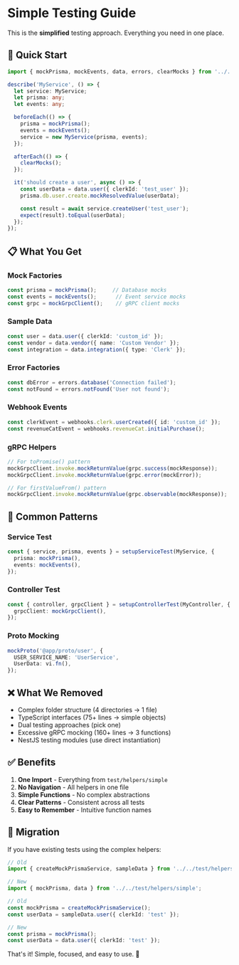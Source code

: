 # Simple Testing Guide

This is the **simplified** testing approach. Everything you need in one place.

## 🚀 Quick Start

```typescript
import { mockPrisma, mockEvents, data, errors, clearMocks } from '../../test/helpers/simple';

describe('MyService', () => {
  let service: MyService;
  let prisma: any;
  let events: any;

  beforeEach(() => {
    prisma = mockPrisma();
    events = mockEvents();
    service = new MyService(prisma, events);
  });

  afterEach(() => {
    clearMocks();
  });

  it('should create a user', async () => {
    const userData = data.user({ clerkId: 'test_user' });
    prisma.db.user.create.mockResolvedValue(userData);

    const result = await service.createUser('test_user');
    expect(result).toEqual(userData);
  });
});
```

## 📋 What You Get

### Mock Factories
```typescript
const prisma = mockPrisma();     // Database mocks
const events = mockEvents();      // Event service mocks
const grpc = mockGrpcClient();    // gRPC client mocks
```

### Sample Data
```typescript
const user = data.user({ clerkId: 'custom_id' });
const vendor = data.vendor({ name: 'Custom Vendor' });
const integration = data.integration({ type: 'Clerk' });
```

### Error Factories
```typescript
const dbError = errors.database('Connection failed');
const notFound = errors.notFound('User not found');
```

### Webhook Events
```typescript
const clerkEvent = webhooks.clerk.userCreated({ id: 'custom_id' });
const revenueCatEvent = webhooks.revenueCat.initialPurchase();
```

### gRPC Helpers
```typescript
// For toPromise() pattern
mockGrpcClient.invoke.mockReturnValue(grpc.success(mockResponse));
mockGrpcClient.invoke.mockReturnValue(grpc.error(mockError));

// For firstValueFrom() pattern
mockGrpcClient.invoke.mockReturnValue(grpc.observable(mockResponse));
```

## 🎯 Common Patterns

### Service Test
```typescript
const { service, prisma, events } = setupServiceTest(MyService, {
  prisma: mockPrisma(),
  events: mockEvents(),
});
```

### Controller Test
```typescript
const { controller, grpcClient } = setupControllerTest(MyController, {
  grpcClient: mockGrpcClient(),
});
```

### Proto Mocking
```typescript
mockProto('@app/proto/user', {
  USER_SERVICE_NAME: 'UserService',
  UserData: vi.fn(),
});
```

## ❌ What We Removed

- Complex folder structure (4 directories → 1 file)
- TypeScript interfaces (75+ lines → simple objects)
- Dual testing approaches (pick one)
- Excessive gRPC mocking (160+ lines → 3 functions)
- NestJS testing modules (use direct instantiation)

## ✅ Benefits

1. **One Import** - Everything from `test/helpers/simple`
2. **No Navigation** - All helpers in one file
3. **Simple Functions** - No complex abstractions
4. **Clear Patterns** - Consistent across all tests
5. **Easy to Remember** - Intuitive function names

## 🔄 Migration

If you have existing tests using the complex helpers:

```typescript
// Old
import { createMockPrismaService, sampleData } from '../../test/helpers';

// New
import { mockPrisma, data } from '../../test/helpers/simple';

// Old
const mockPrisma = createMockPrismaService();
const userData = sampleData.user({ clerkId: 'test' });

// New
const prisma = mockPrisma();
const userData = data.user({ clerkId: 'test' });
```

That's it! Simple, focused, and easy to use. 🎉 